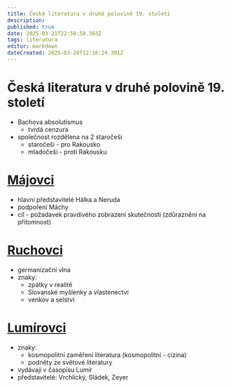```yaml
---
title: Česká literatura v druhé polovině 19. století
description: 
published: true
date: 2025-03-21T22:50:58.393Z
tags: literatura
editor: markdown
dateCreated: 2025-03-20T12:16:24.391Z
---
```


# Česká literatura v druhé polovině 19. století
- Bachova absolutismus
	- tvrdá cenzura
- společnost rozdělena na 2 staročeši
	- staročeši - pro Rakousko
	- mladočeši - proti Rakousku

# [Májovci](/cs/literatura/ceska-lit-2pol-19stol/majovci)
- hlavní představitelé Hálka a Neruda
- podpoření Máchy
- cíl - požadavek pravdivého zobrazení skutečnosti (zdůraznění na přítomnost)

# [Ruchovci](/cs/literatura/ceska-lit-2pol-19stol/ruchovci)
- germanizační vlna
- znaky:
	- zpátky v realitě
	- Slovanské myšlenky  a vlastenectví
	- venkov a selství

# [Lumírovci](/cs/literatura/ceska-lit-2pol-19stol/lumirovci)
- znaky:
	- kosmopolitní zaměření literatura (kosmopolitní - cizina)
	- podněty ze světové literatury
- vydávají v časopisu Lumír
- představitelé: Vrchlický, Sládek, Zeyer